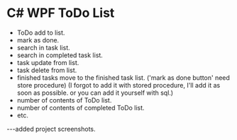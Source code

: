 # C# WPF ToDo List

- ToDo add to list.
- mark as done.
- search in task list.
- search in completed task list.
- task update from list.
- task delete from list.
- finished tasks move to the finished task list. ('mark as done button' need store procedure) (I forgot to add it with stored procedure, I'll add it as soon as possible. or you can add   it yourself with sql.)
- number of contents of ToDo list.
- number of contents of completed ToDo list.
- etc.


---added project screenshots.

